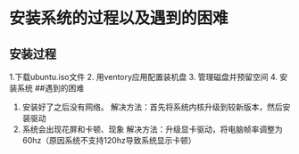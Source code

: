 # 安装系统的过程以及遇到的困难
## 安装过程
1.下载ubuntu.iso文件
2. 用ventory应用配置装机盘
3. 管理磁盘并预留空间
4. 安装系统
##遇到的困难
1. 安装好了之后没有网络。
解决方法：首先将系统内核升级到较新版本，然后安装驱动
2. 系统会出现花屏和卡顿、现象
解决方法：升级显卡驱动，将电脑帧率调整为60hz（原因系统不支持120hz导致系统显示卡顿）
